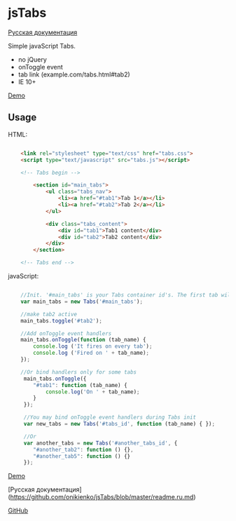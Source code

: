 jsTabs
======

[Русская документация](https://github.com/onikienko/jsTabs/blob/master/readme.ru.md)

Simple javaScript Tabs.

- no jQuery
- onToggle event 
- tab link (example.com/tabs.html#tab2)
- IE 10+

[Demo](http://sbox.pp.ua/jstabs/demo.html)

Usage
-----
HTML:

```html

    <link rel="stylesheet" type="text/css" href="tabs.css">
    <script type="text/javascript" src="tabs.js"></script>

    <!-- Tabs begin -->

        <section id="main_tabs">
            <ul class="tabs_nav">
                <li><a href="#tab1">Tab 1</a></li>
                <li><a href="#tab2">Tab 2</a></li>
            </ul>

            <div class="tabs_content">
                <div id="tab1">Tab1 content</div>
                <div id="tab2">Tab2 content</div>
            </div>
        </section>

    <!-- Tabs end -->

```

javaScript:

```javaScript

    //Init. '#main_tabs' is your Tabs container id's. The first tab will be activated.
    var main_tabs = new Tabs('#main_tabs');

    //make tab2 active
    main_tabs.toggle('#tab2');

    //Add onToggle event handlers
    main_tabs.onToggle(function (tab_name) {
        console.log ('It fires on every tab');
        console.log ('Fired on ' + tab_name);
    });

    //Or bind handlers only for some tabs
     main_tabs.onToggle({
        "#tab1": function (tab_name) {
            console.log('On ' + tab_name);
        }
     });

     //You may bind onToggle event handlers during Tabs init
     var new_tabs = new Tabs('#tabs_id', function (tab_name) { });

     //Or
     var another_tabs = new Tabs('#another_tabs_id', {
        "#another_tab2": function () {},
        "#another_tab5": function () {}
     });

```

[Demo](http://sbox.pp.ua/jstabs/demo.html)

[Русская документация] (https://github.com/onikienko/jsTabs/blob/master/readme.ru.md)

[GitHub](https://github.com/onikienko/jsTabs)
